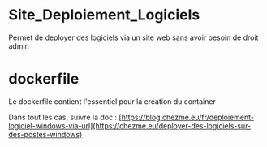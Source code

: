 # Site_Deploiement_Logiciels
Permet de deployer des logiciels via un site web sans avoir besoin de droit admin

# dockerfile
Le dockerfile contient l'essentiel pour la création du container

Dans tout les cas, suivre la doc : [https://blog.chezme.eu/fr/deploiement-logiciel-windows-via-url](https://chezme.eu/deployer-des-logiciels-sur-des-postes-windows)
